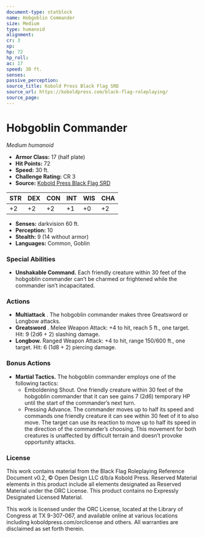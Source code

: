 ```yaml
---
document-type: statblock
name: Hobgoblin Commander
size: Medium
type: humanoid
alignment: 
cr: 3
xp: 
hp: 72
hp_roll: 
ac: 17
speed: 30 ft.
senses: 
passive_perception: 
source_title: Kobold Press Black Flag SRD
source_url: https://koboldpress.com/black-flag-roleplaying/
source_page: 
---
```


# Hobgoblin Commander

*Medium humanoid*

- **Armor Class:** 17 (half plate)
- **Hit Points:** 72
- **Speed:** 30 ft.
- **Challenge Rating:** CR 3
- **Source:** [Kobold Press Black Flag SRD](https://koboldpress.com/black-flag-roleplaying/)

| STR | DEX | CON | INT | WIS | CHA |
| --- | --- | --- | --- | --- | --- |
| +2 | +2 | +2 | +1 | +0 | +2 |

- **Senses:** darkvision 60 ft.
- **Perception:** 10
- **Stealth:** 9 (14 without armor)
- **Languages:** Common, Goblin

### Special Abilities

- **Unshakable Command.** Each friendly creature within 30 feet of the hobgoblin commander can’t be charmed or frightened while the commander isn’t incapacitated.

### Actions

- **Multiattack** . The hobgoblin commander makes three Greatsword or Longbow attacks.
- **Greatsword** . Melee Weapon Attack: +4 to hit, reach 5 ft., one target. Hit: 9 (2d6 + 2) slashing damage.
- **Longbow.** Ranged Weapon Attack: +4 to hit, range 150/600 ft., one target. Hit: 6 (1d8 + 2) piercing damage.

### Bonus Actions

- **Martial Tactics.** The hobgoblin commander employs one of the following tactics:
	- Emboldening Shout. One friendly creature within 30 feet of the hobgoblin commander that it can see gains 7 (2d6) temporary HP until the start of the commander’s next turn.
	- Pressing Advance. The commander moves up to half its speed and commands one friendly creature it can see within 30 feet of it to also move. The target can use its reaction to move up to half its speed in the direction of the commander’s choosing. This movement for both creatures is unaffected by difficult terrain and doesn’t provoke opportunity attacks.

### License

This work contains material from the Black Flag Roleplaying Reference Document v0.2, © Open Design LLC d/b/a Kobold Press. Reserved Material elements in this product include all elements designated as Reserved Material under the ORC License. This product contains no Expressly Designated Licensed Material.

This work is licensed under the ORC License, located at the Library of Congress at TX 9-307-067, and available online at various locations including koboldpress.com/orclicense and others. All warranties are disclaimed as set forth therein.
